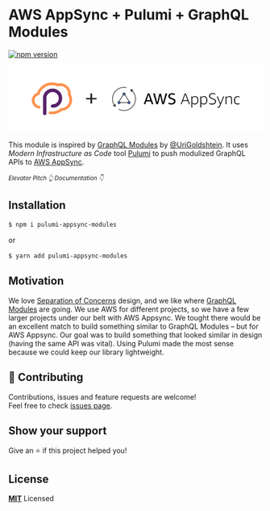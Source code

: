 # AWS AppSync + Pulumi + GraphQL Modules

[![npm version](https://badge.fury.io/js/pulumi-appsync-modules.svg)](https://badge.fury.io/js/pulumi-appsync-modules)

![Pulumi Appsync](assets/banner.png)


This module is inspired by [GraphQL Modules](https://graphql-modules.com) by [@UriGoldshtein](https://twitter.com/UriGoldshtein). It uses *Modern Infrastructure as Code* tool [Pulumi](https://pulumi.com) to push modulized GraphQL APIs to [AWS AppSync](https://aws.amazon.com/appsync/).

<small>*Elevator Pitch 👆 Documentation 👇*</small>

## Installation

```bash
$ npm i pulumi-appsync-modules
```

or

```bash
$ yarn add pulumi-appsync-modules
```

## Motivation

We love [Separation of Concerns](https://deviq.com/separation-of-concerns/) design, and we like where [GraphQL Modules](https://graphql-modules.com) are going. We use AWS for different projects, so we have a few larger projects under our belt with AWS Appsync. We tought there would be an excellent match to build something similar to GraphQL Modules – but for AWS Appsync. Our goal was to build something that looked similar in design (having the same API was vital). Using Pulumi made the most sense because we could keep our library lightweight.

## 🤝 Contributing

Contributions, issues and feature requests are welcome!<br />Feel free to check [issues page](https://github.com/Bjerkio/pulumi-appsync-modules/issues).

## Show your support

Give an ⭐️ if this project helped you!

## License

**[MIT](LICENSE)** Licensed
